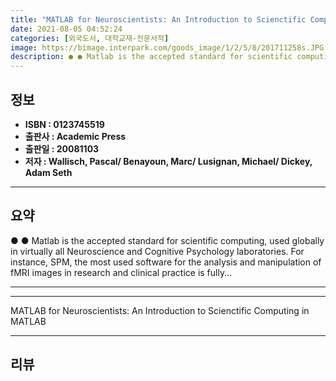```yaml
---
title: "MATLAB for Neuroscientists: An Introduction to Scienctific Computing in MATLAB"
date: 2021-08-05 04:52:24
categories: [외국도서, 대학교재-전문서적]
image: https://bimage.interpark.com/goods_image/1/2/5/8/201711258s.JPG
description: ● ● Matlab is the accepted standard for scientific computing, used globally in virtually all Neuroscience and Cognitive Psychology laboratories. For instance,
---
```


## **정보**

- **ISBN : 0123745519**
- **출판사 : Academic Press**
- **출판일 : 20081103**
- **저자 : Wallisch, Pascal/ Benayoun, Marc/ Lusignan, Michael/ Dickey, Adam Seth**

------



## **요약**

●  ●  Matlab is the accepted standard for scientific computing, used globally in virtually all Neuroscience and Cognitive Psychology laboratories. For instance, SPM, the most used software for the analysis and manipulation of fMRI images in research and clinical practice is fully... 

------



------


MATLAB for Neuroscientists: An Introduction to Scienctific Computing in MATLAB 

------


## **리뷰** 

